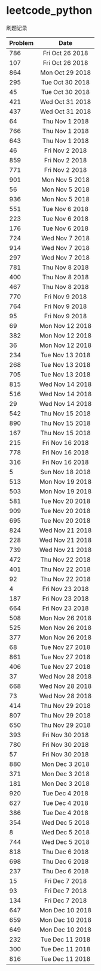 # leetcode_python
刷题记录


| Problem  |      Date     |
|----------|:-------------:|
|786|Fri Oct 26 2018|
|107|Fri Oct 26 2018|
|864|Mon Oct 29 2018|
|295|Tue Oct 30 2018|
|45|Tue Oct 30 2018|
|421|Wed Oct 31 2018|
|437|Wed Oct 31 2018|
|64|Thu Nov  1 2018|
|766|Thu Nov  1 2018|
|643|Thu Nov  1 2018|
|46|Fri Nov  2 2018|
|859|Fri Nov  2 2018|
|771|Fri Nov  2 2018|
|901|Mon Nov  5 2018|
|56|Mon Nov  5 2018|
|936|Mon Nov  5 2018|
|551|Tue Nov  6 2018|
|223|Tue Nov  6 2018|
|176|Tue Nov  6 2018|
|724|Wed Nov  7 2018|
|914|Wed Nov  7 2018|
|297|Wed Nov  7 2018|
|781|Thu Nov  8 2018|
|400|Thu Nov  8 2018|
|467|Thu Nov  8 2018|
|770|Fri Nov  9 2018|
|764|Fri Nov  9 2018|
|95|Fri Nov  9 2018|
|69|Mon Nov 12 2018|
|382|Mon Nov 12 2018|
|36|Mon Nov 12 2018|
|234|Tue Nov 13 2018|
|268|Tue Nov 13 2018|
|705|Tue Nov 13 2018|
|815|Wed Nov 14 2018|
|516|Wed Nov 14 2018|
|29|Wed Nov 14 2018|
|542|Thu Nov 15 2018|
|890|Thu Nov 15 2018|
|167|Thu Nov 15 2018|
|215|Fri Nov 16 2018|
|778|Fri Nov 16 2018|
|316|Fri Nov 16 2018|
|5|Sun Nov 18 2018|
|513|Mon Nov 19 2018|
|503|Mon Nov 19 2018|
|581|Tue Nov 20 2018|
|909|Tue Nov 20 2018|
|695|Tue Nov 20 2018|
|824|Wed Nov 21 2018|
|228|Wed Nov 21 2018|
|739|Wed Nov 21 2018|
|472|Thu Nov 22 2018|
|401|Thu Nov 22 2018|
|92|Thu Nov 22 2018|
|4|Fri Nov 23 2018|
|187|Fri Nov 23 2018|
|664|Fri Nov 23 2018|
|508|Mon Nov 26 2018|
|525|Mon Nov 26 2018|
|377|Mon Nov 26 2018|
|68|Tue Nov 27 2018|
|861|Tue Nov 27 2018|
|406|Tue Nov 27 2018|
|37|Wed Nov 28 2018|
|668|Wed Nov 28 2018|
|73|Wed Nov 28 2018|
|414|Thu Nov 29 2018|
|807|Thu Nov 29 2018|
|650|Thu Nov 29 2018|
|393|Fri Nov 30 2018|
|780|Fri Nov 30 2018|
|57|Fri Nov 30 2018|
|880|Mon Dec  3 2018|
|371|Mon Dec  3 2018|
|181|Mon Dec  3 2018|
|920|Tue Dec  4 2018|
|627|Tue Dec  4 2018|
|386|Tue Dec  4 2018|
|354|Wed Dec  5 2018|
|8|Wed Dec  5 2018|
|744|Wed Dec  5 2018|
|818|Thu Dec  6 2018|
|698|Thu Dec  6 2018|
|237|Thu Dec  6 2018|
|15|Fri Dec  7 2018|
|93|Fri Dec  7 2018|
|134|Fri Dec  7 2018|
|647|Mon Dec 10 2018|
|659|Mon Dec 10 2018|
|649|Mon Dec 10 2018|
|232|Tue Dec 11 2018|
|300|Tue Dec 11 2018|
|816|Tue Dec 11 2018|
